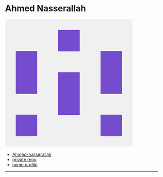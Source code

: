 # Ahmed Nasserallah

![Ahmed-nasserallah avatar](../.avatars/Ahmed-nasserallah.jpeg)

- [Ahmed-nasserallah](https://github.com/Ahmed-nasserallah)
- [private repo](https://github.com/lab-antwerp-1/Ahmed-nasserallah)
- [home profile](https://github.com/lab-antwerp-1/home#Ahmed-nasserallah)

---

